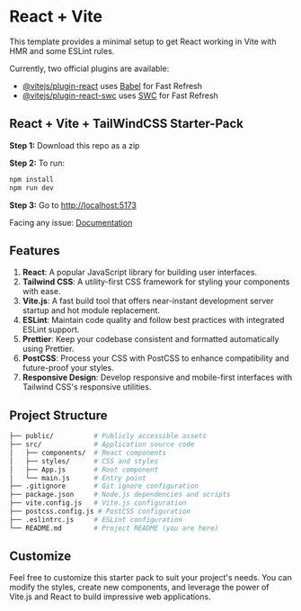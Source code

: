 # React + Vite

This template provides a minimal setup to get React working in Vite with HMR and some ESLint rules.

Currently, two official plugins are available:

- [@vitejs/plugin-react](https://github.com/vitejs/vite-plugin-react/blob/main/packages/plugin-react/README.md) uses [Babel](https://babeljs.io/) for Fast Refresh
- [@vitejs/plugin-react-swc](https://github.com/vitejs/vite-plugin-react-swc) uses [SWC](https://swc.rs/) for Fast Refresh

## React + Vite + TailWindCSS Starter-Pack

**Step 1:** Download this repo as a zip

**Step 2:** To run:

```bash
npm install
npm run dev
```

**Step 3:** Go to [http://localhost:5173](http://localhost:5173/)

Facing any issue: [Documentation](https://tailwindcss.com/docs/guides/vite)

## Features
1. **React**: A popular JavaScript library for building user interfaces.
1. **Tailwind CSS**: A utility-first CSS framework for styling your components with ease.
1. **Vite.js**: A fast build tool that offers near-instant development server startup and hot module replacement.
1. **ESLint**: Maintain code quality and follow best practices with integrated ESLint support.
1. **Prettier**: Keep your codebase consistent and formatted automatically using Prettier.
1. **PostCSS**: Process your CSS with PostCSS to enhance compatibility and future-proof your styles.
1. **Responsive Design**: Develop responsive and mobile-first interfaces with Tailwind CSS's responsive utilities.

## Project Structure

```bash
├── public/          # Publicly accessible assets
├── src/             # Application source code
│   ├── components/  # React components
│   ├── styles/      # CSS and styles
│   ├── App.js       # Root component
│   └── main.js      # Entry point
├── .gitignore       # Git ignore configuration
├── package.json     # Node.js dependencies and scripts
├── vite.config.js   # Vite.js configuration
├── postcss.config.js # PostCSS configuration
├── .eslintrc.js     # ESLint configuration
└── README.md        # Project README (you are here)
```

## Customize

Feel free to customize this starter pack to suit your project's needs. You can modify the styles, create new components, and leverage the power of Vite.js and React to build impressive web applications.